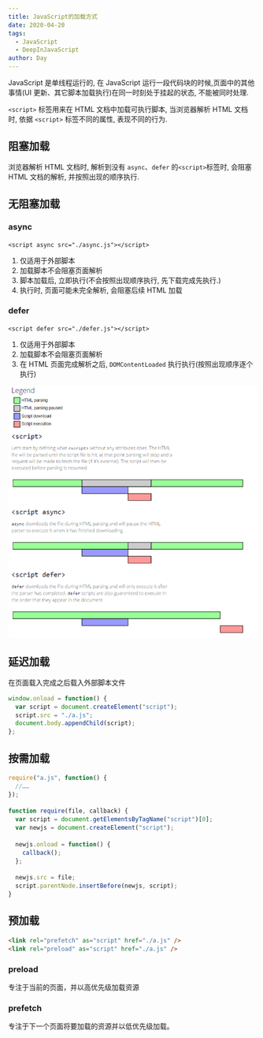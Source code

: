 ```yaml
---
title: JavaScript的加载方式
date: 2020-04-20
tags:
  - JavaScript
  - DeepInJavaScript
author: Day
---
```


JavaScript 是单线程运行的, 在 JavaScript 运行一段代码块的时候,页面中的其他事情(UI 更新、其它脚本加载执行)在同一时刻处于挂起的状态, 不能被同时处理.

`<script>` 标签用来在 HTML 文档中加载可执行脚本, 当浏览器解析 HTML 文档时, 依据 `<script>` 标签不同的属性, 表现不同的行为.

## 阻塞加载

浏览器解析 HTML 文档时, 解析到没有 `async`、`defer` 的`<script>`标签时, 会阻塞 HTML 文档的解析, 并按照出现的顺序执行.

## 无阻塞加载

### async

`<script async src="./async.js"></script>`

1. 仅适用于外部脚本
2. 加载脚本不会阻塞页面解析
3. 脚本加载后, 立即执行(不会按照出现顺序执行, 先下载完成先执行.)
4. 执行时, 页面可能未完全解析, 会阻塞后续 HTML 加载

### defer

`<script defer src="./defer.js"></script>`

1. 仅适用于外部脚本
2. 加载脚本不会阻塞页面解析
3. 在 HTML 页面完成解析之后, `DOMContentLoaded` 执行执行(按照出现顺序逐个执行)

![javascript加载与执行](/javascript/script.png)

## 延迟加载

在页面载入完成之后载入外部脚本文件

```js
window.onload = function() {
  var script = document.createElement("script");
  script.src = "./a.js";
  document.body.appendChild(script);
};
```

## 按需加载

```js
require("a.js", function() {
  //……
});

function require(file, callback) {
  var script = document.getElementsByTagName("script")[0];
  var newjs = document.createElement("script");

  newjs.onload = function() {
    callback();
  };

  newjs.src = file;
  script.parentNode.insertBefore(newjs, script);
}
```

## 预加载

```html
<link rel="prefetch" as="script" href="./a.js" />
<link rel="preload" as="script" href="./a.js" />
```

### preload

专注于当前的页面，并以高优先级加载资源

### prefetch

专注于下一个页面将要加载的资源并以低优先级加载。
